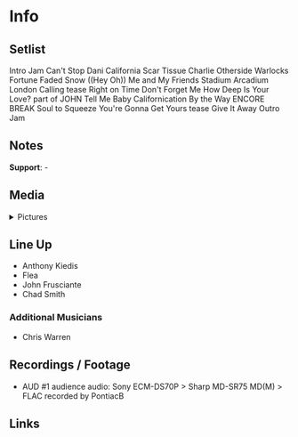 # Info

## Setlist

Intro Jam
Can't Stop
Dani California
Scar Tissue
Charlie
Otherside
Warlocks
Fortune Faded
Snow ((Hey Oh))
Me and My Friends
Stadium Arcadium
London Calling tease
Right on Time
Don't Forget Me
How Deep Is Your Love? part of JOHN
Tell Me Baby
Californication
By the Way
ENCORE BREAK
Soul to Squeeze
You're Gonna Get Yours tease
Give It Away
Outro Jam

## Notes

**Support**: -

## Media 

<details>
  <summary>Pictures</summary>
  <!--<img alt="Setlist" title="Setlist" src="_.jpg" height="200" />
  <img alt="Flyer" title="Flyer" src="_.jpg" height="200" />
  <img alt="Clipper" title="Clipper" src="_.jpg" height="200" />
  <img alt="Ticket" title="Ticket" src="_.jpg" height="200" />
  -->
</details>

## Line Up

* Anthony Kiedis
* Flea
* John Frusciante
* Chad Smith

### Additional Musicians

* Chris Warren

## Recordings / Footage

* AUD #1 audience audio: Sony ECM-DS70P > Sharp MD-SR75 MD(M) > FLAC recorded by PontiacB

## Links
